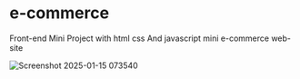 # e-commerce
Front-end Mini Project with html css And javascript 
mini e-commerce web-site 
   

![Screenshot 2025-01-15 073540](https://github.com/user-attachments/assets/2f7a623d-552c-4feb-93ad-416d44ac6a42)
